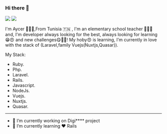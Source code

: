 ### Hi there 👋
<p>
   <img src="https://github-readme-stats.sera5-dev.vercel.app/api?username=aysnet1&hide=stars&show_icons=true&count_private=true&include_all_commits=true&title_color=000000&icon_color=000000&hide_border=true" width="">
   <img src="https://github-readme-stats.sera5-dev.vercel.app/api/top-langs/?username=aysnet1&hide_border=true&layout=compact&title_color=000000&tetx_color=000000" width="">
</p>

I'm Aycer 🙋🏻‍♂️,From Tunisia 🇹🇳 , I'm an elementary school teacher 👨🏻‍🏫 and, I'm developer always looking for the best, always looking for learning 😁😍 and new challenges😋💪🏻! My hoby😍 is learning, I'm currently in love with the stack of  (Laravel,family Vuejs(Nuxtjs,Quasar)).

My Stack:

- Ruby. 
- Php. 
- Laravel. 
- Rails. 
- Javascript. 
- NodeJs. 
- Vuejs. 
- Nuxtjs. 
- Quasar. 
_____

- 🔭 I’m currently working on Digi**** project 
- 🌱 I’m currently learning ❤️ Rails



